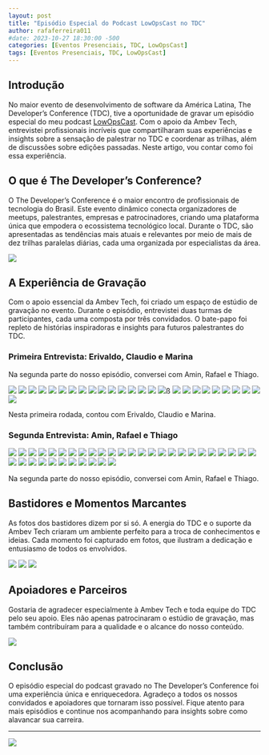 ```yaml
---
layout: post
title: "Episódio Especial do Podcast LowOpsCast no TDC"
author: rafaferreira011
#date: 2023-10-27 18:30:00 -500
categories: [Eventos Presenciais, TDC, LowOpsCast]
tags: [Eventos Presenciais, TDC, LowOpsCast]
---
```


## Introdução

No maior evento de desenvolvimento de software da América Latina, The Developer’s Conference (TDC), tive a oportunidade de gravar um episódio especial do meu podcast [LowOpsCast](https://open.spotify.com/show/0U4kcZT2Cwn4CqQGg4Ywcj?si=f725a4c467144597). Com o apoio da Ambev Tech, entrevistei profissionais incríveis que compartilharam suas experiências e insights sobre a sensação de palestrar no TDC e coordenar as trilhas, além de discussões sobre edições passadas. Neste artigo, vou contar como foi essa experiência.

## O que é The Developer’s Conference?

O The Developer’s Conference é o maior encontro de profissionais de tecnologia do Brasil. Este evento dinâmico conecta organizadores de meetups, palestrantes, empresas e patrocinadores, criando uma plataforma única que empodera o ecossistema tecnológico local. Durante o TDC, são apresentadas as tendências mais atuais e relevantes por meio de mais de dez trilhas paralelas diárias, cada uma organizada por especialistas da área.

![](https://stoblobcertificados011.blob.core.windows.net/imagens-blog/posts/Podcast-Ambev-Tech/00.JPG)

## A Experiência de Gravação

Com o apoio essencial da Ambev Tech, foi criado um espaço de estúdio de gravação no evento. Durante o episódio, entrevistei duas turmas de participantes, cada uma composta por três convidados. O bate-papo foi repleto de histórias inspiradoras e insights para futuros palestrantes do TDC.

### Primeira Entrevista: Erivaldo, Claudio e Marina

Na segunda parte do nosso episódio, conversei com Amin, Rafael e Thiago.

![](https://stoblobcertificados011.blob.core.windows.net/imagens-blog/posts/Podcast-Ambev-Tech/02.JPG)
![](https://stoblobcertificados011.blob.core.windows.net/imagens-blog/posts/Podcast-Ambev-Tech/03.JPG)
![](https://stoblobcertificados011.blob.core.windows.net/imagens-blog/posts/Podcast-Ambev-Tech/04.JPG)
![](https://stoblobcertificados011.blob.core.windows.net/imagens-blog/posts/Podcast-Ambev-Tech/05.JPG)
![](https://stoblobcertificados011.blob.core.windows.net/imagens-blog/posts/Podcast-Ambev-Tech/06.JPG)
![](https://stoblobcertificados011.blob.core.windows.net/imagens-blog/posts/Podcast-Ambev-Tech/07.JPG)
![](https://stoblobcertificados011.blob.core.windows.net/imagens-blog/posts/Podcast-Ambev-Tech/08.JPG)
![](https://stoblobcertificados011.blob.core.windows.net/imagens-blog/posts/Podcast-Ambev-Tech/09.JPG)
![](https://stoblobcertificados011.blob.core.windows.net/imagens-blog/posts/Podcast-Ambev-Tech/10.JPG)
![](https://stoblobcertificados011.blob.core.windows.net/imagens-blog/posts/Podcast-Ambev-Tech/12.JPG)
![](https://stoblobcertificados011.blob.core.windows.net/imagens-blog/posts/Podcast-Ambev-Tech/13.JPG)
![](https://stoblobcertificados011.blob.core.windows.net/imagens-blog/posts/Podcast-Ambev-Tech/14.JPG)
![](https://stoblobcertificados011.blob.core.windows.net/imagens-blog/posts/Podcast-Ambev-Tech/15.JPG)
![](https://stoblobcertificados011.blob.core.windows.net/imagens-blog/posts/Podcast-Ambev-Tech/16.JPG)
![](https://stoblobcertificados011.blob.core.windows.net/imagens-blog/posts/Podcast-Ambev-Tech/17.JPG)
![](https://stoblobcertificados011.blob.core.windows.net/imagens-blog/posts/Podcast-Ambev-Tech/18.JPG)ß
![](https://stoblobcertificados011.blob.core.windows.net/imagens-blog/posts/Podcast-Ambev-Tech/20.JPG)
![](https://stoblobcertificados011.blob.core.windows.net/imagens-blog/posts/Podcast-Ambev-Tech/21.JPG)
![](https://stoblobcertificados011.blob.core.windows.net/imagens-blog/posts/Podcast-Ambev-Tech/22.JPG)
![](https://stoblobcertificados011.blob.core.windows.net/imagens-blog/posts/Podcast-Ambev-Tech/23.JPG)
![](https://stoblobcertificados011.blob.core.windows.net/imagens-blog/posts/Podcast-Ambev-Tech/24.JPG)
![](https://stoblobcertificados011.blob.core.windows.net/imagens-blog/posts/Podcast-Ambev-Tech/25.JPG)
![](https://stoblobcertificados011.blob.core.windows.net/imagens-blog/posts/Podcast-Ambev-Tech/26.JPG)
![](https://stoblobcertificados011.blob.core.windows.net/imagens-blog/posts/Podcast-Ambev-Tech/27.JPG)
![](https://stoblobcertificados011.blob.core.windows.net/imagens-blog/posts/Podcast-Ambev-Tech/28.JPG)
![](https://stoblobcertificados011.blob.core.windows.net/imagens-blog/posts/Podcast-Ambev-Tech/29.JPG)

Nesta primeira rodada, contou com Erivaldo, Claudio e Marina.

### Segunda Entrevista: Amin, Rafael e Thiago

![](https://stoblobcertificados011.blob.core.windows.net/imagens-blog/posts/Podcast-Ambev-Tech/32.JPG)
![](https://stoblobcertificados011.blob.core.windows.net/imagens-blog/posts/Podcast-Ambev-Tech/30.JPG)
![](https://stoblobcertificados011.blob.core.windows.net/imagens-blog/posts/Podcast-Ambev-Tech/31.JPG)
![](https://stoblobcertificados011.blob.core.windows.net/imagens-blog/posts/Podcast-Ambev-Tech/33.JPG)
![](https://stoblobcertificados011.blob.core.windows.net/imagens-blog/posts/Podcast-Ambev-Tech/34.JPG)
![](https://stoblobcertificados011.blob.core.windows.net/imagens-blog/posts/Podcast-Ambev-Tech/35.JPG)
![](https://stoblobcertificados011.blob.core.windows.net/imagens-blog/posts/Podcast-Ambev-Tech/36.JPG)
![](https://stoblobcertificados011.blob.core.windows.net/imagens-blog/posts/Podcast-Ambev-Tech/37.JPG)
![](https://stoblobcertificados011.blob.core.windows.net/imagens-blog/posts/Podcast-Ambev-Tech/38.JPG)
![](https://stoblobcertificados011.blob.core.windows.net/imagens-blog/posts/Podcast-Ambev-Tech/39.JPG)
![](https://stoblobcertificados011.blob.core.windows.net/imagens-blog/posts/Podcast-Ambev-Tech/40.JPG)
![](https://stoblobcertificados011.blob.core.windows.net/imagens-blog/posts/Podcast-Ambev-Tech/41.JPG)
![](https://stoblobcertificados011.blob.core.windows.net/imagens-blog/posts/Podcast-Ambev-Tech/42.JPG)
![](https://stoblobcertificados011.blob.core.windows.net/imagens-blog/posts/Podcast-Ambev-Tech/43.JPG)
![](https://stoblobcertificados011.blob.core.windows.net/imagens-blog/posts/Podcast-Ambev-Tech/44.JPG)
![](https://stoblobcertificados011.blob.core.windows.net/imagens-blog/posts/Podcast-Ambev-Tech/45.JPG)
![](https://stoblobcertificados011.blob.core.windows.net/imagens-blog/posts/Podcast-Ambev-Tech/46.JPG)
![](https://stoblobcertificados011.blob.core.windows.net/imagens-blog/posts/Podcast-Ambev-Tech/47.JPG)
![](https://stoblobcertificados011.blob.core.windows.net/imagens-blog/posts/Podcast-Ambev-Tech/49.JPG)
![](https://stoblobcertificados011.blob.core.windows.net/imagens-blog/posts/Podcast-Ambev-Tech/50.JPG)
![](https://stoblobcertificados011.blob.core.windows.net/imagens-blog/posts/Podcast-Ambev-Tech/51.JPG)
![](https://stoblobcertificados011.blob.core.windows.net/imagens-blog/posts/Podcast-Ambev-Tech/52.JPG)
![](https://stoblobcertificados011.blob.core.windows.net/imagens-blog/posts/Podcast-Ambev-Tech/53.JPG)
![](https://stoblobcertificados011.blob.core.windows.net/imagens-blog/posts/Podcast-Ambev-Tech/54.JPG)
![](https://stoblobcertificados011.blob.core.windows.net/imagens-blog/posts/Podcast-Ambev-Tech/55.JPG)
![](https://stoblobcertificados011.blob.core.windows.net/imagens-blog/posts/Podcast-Ambev-Tech/58.JPG)
![](https://stoblobcertificados011.blob.core.windows.net/imagens-blog/posts/Podcast-Ambev-Tech/59.JPG)
![](https://stoblobcertificados011.blob.core.windows.net/imagens-blog/posts/Podcast-Ambev-Tech/60.JPG)
![](https://stoblobcertificados011.blob.core.windows.net/imagens-blog/posts/Podcast-Ambev-Tech/61.JPG)
![](https://stoblobcertificados011.blob.core.windows.net/imagens-blog/posts/Podcast-Ambev-Tech/62.JPG)
![](https://stoblobcertificados011.blob.core.windows.net/imagens-blog/posts/Podcast-Ambev-Tech/63.JPG)
![](https://stoblobcertificados011.blob.core.windows.net/imagens-blog/posts/Podcast-Ambev-Tech/65.JPG)
![](https://stoblobcertificados011.blob.core.windows.net/imagens-blog/posts/Podcast-Ambev-Tech/66.JPG)
![](https://stoblobcertificados011.blob.core.windows.net/imagens-blog/posts/Podcast-Ambev-Tech/67.JPG)
![](https://stoblobcertificados011.blob.core.windows.net/imagens-blog/posts/Podcast-Ambev-Tech/69.JPG)
![](https://stoblobcertificados011.blob.core.windows.net/imagens-blog/posts/Podcast-Ambev-Tech/70.JPG)

Na segunda parte do nosso episódio, conversei com Amin, Rafael e Thiago.

## Bastidores e Momentos Marcantes

As fotos dos bastidores dizem por si só. A energia do TDC e o suporte da Ambev Tech criaram um ambiente perfeito para a troca de conhecimentos e ideias. Cada momento foi capturado em fotos, que ilustram a dedicação e entusiasmo de todos os envolvidos.

![](https://stoblobcertificados011.blob.core.windows.net/imagens-blog/posts/Podcast-Ambev-Tech/71.JPG)
![](https://stoblobcertificados011.blob.core.windows.net/imagens-blog/posts/Podcast-Ambev-Tech/72.JPG)
![](https://stoblobcertificados011.blob.core.windows.net/imagens-blog/posts/Podcast-Ambev-Tech/73.JPG)

## Apoiadores e Parceiros

Gostaria de agradecer especialmente à Ambev Tech e toda equipe do TDC pelo seu apoio. Eles não apenas patrocinaram o estúdio de gravação, mas também contribuíram para a qualidade e o alcance do nosso conteúdo.

![](https://stoblobcertificados011.blob.core.windows.net/imagens-blog/posts/Podcast-Ambev-Tech/01.JPG)

## Conclusão

O episódio especial do podcast gravado no The Developer’s Conference foi uma experiência única e enriquecedora. Agradeço a todos os nossos convidados e apoiadores que tornaram isso possível. Fique atento para mais episódios e continue nos acompanhando para insights sobre como alavancar sua carreira.

---

![](https://stoblobcertificados011.blob.core.windows.net/imagens-blog/posts/Logo2.png)